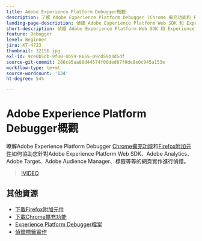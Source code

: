```yaml
---
title: Adobe Experience Platform Debugger概觀
description: 了解 Adobe Experience Platform Debugger (Chrome 擴充功能和 Firefox 附加元件) 如何協助您針對 Adobe Experience Platform Web SDK、Adobe Analytics、Adobe Target、Adobe Audience Manager 標記等等的網頁實作進行偵錯。
landing-page-description: 偵錯 Adobe Experience Platform Web SDK 和 Experience Cloud 應用程式的 Web 實作。
short-description: 偵錯 Adobe Experience Platform Web SDK 和 Experience Cloud 應用程式的 Web 實作。
feature: Debugger
level: Beginner
jira: KT-4723
thumbnail: 32156.jpg
exl-id: 9ce0b5db-9f00-4b59-8655-09cd59b3d5df
source-git-commit: 286c85aa88d44574f00ded67f0de8e0c945a153e
workflow-type: tm+mt
source-wordcount: '134'
ht-degree: 54%

---
```


# Adobe Experience Platform Debugger概觀

瞭解Adobe Experience Platform Debugger [Chrome擴充功能](https://chrome.google.com/webstore/detail/adobe-experience-platform/bfnnokhpnncpkdmbokanobigaccjkpob)和[Firefox附加元件](https://addons.mozilla.org/zh-TW/firefox/addon/adobe-experience-platform-dbg/)如何協助您針對Adobe Experience Platform Web SDK、Adobe Analytics、Adobe Target、Adobe Audience Manager、標籤等等的網頁實作進行偵錯。

>[!VIDEO](https://video.tv.adobe.com/v/32156?learn=on&enablevpops)

## 其他資源

* [下載Firefox附加元件](https://addons.mozilla.org/zh-TW/firefox/addon/adobe-experience-platform-dbg/)
* [下載Chrome擴充功能](https://chrome.google.com/webstore/detail/adobe-experience-platform/bfnnokhpnncpkdmbokanobigaccjkpob)
* [Experience Platform Debugger檔案](https://experienceleague.adobe.com/docs/debugger/using-v2/experience-cloud-debugger.html?lang=zh-Hant)
* [偵錯標籤實作](https://experienceleague.adobe.com/docs/experience-manager-learn/sites/integrations/experience-platform-launch/debug-launch-implementation.html?lang=zh-Hant)
